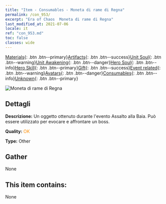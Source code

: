 ```yaml
---
title: "Item - Consumables - Moneta di rame di Regna"
permalink: /con_953/
excerpt: "Era of Chaos  Moneta di rame di Regna"
last_modified_at: 2021-07-06
locale: it
ref: "con_953.md"
toc: false
classes: wide
---
```

 [Materials](/ItemsIT/){: .btn .btn--primary}[Artifacts](/ItemsIT/Artifacts/){: .btn .btn--success}[Unit Soul](/ItemsIT/UnitSoul/){: .btn .btn--warning}[Unit Awakening](/ItemsIT/UnitAwakening/){: .btn .btn--danger}[Hero Soul](/ItemsIT/HeroSoul/){: .btn .btn--info}[Hero Skill](/ItemsIT/HeroSkill/){: .btn .btn--primary}[Gift](/ItemsIT/Gift/){: .btn .btn--success}[Event related](/ItemsIT/Events/){: .btn .btn--warning}[Avatars](/ItemsIT/Avatars/){: .btn .btn--danger}[Consumables](/ItemsIT/Consumables/){: .btn .btn--info}[Unknown](/ItemsIT/Unknown/){: .btn .btn--primary}

 ![Moneta di rame di Regna](/images/t/i_40048.png)

## Dettagli
 **Descrizione:** Un oggetto ottenuto durante l'evento Assalto alla Baia. Può essere utilizzato per evocare e affrontare un boss.

 **Quality:** <span style="color: #FF8C00">OK</span>

 **Type:** Other

## Gather

  None

## This item contains:

  None

